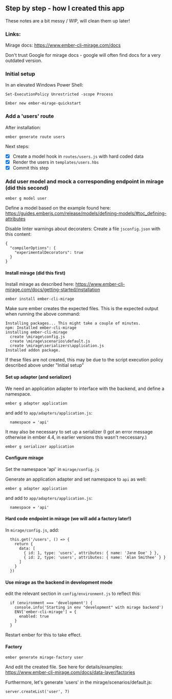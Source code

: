 ## Step by step - how I created this app

These notes are a bit messy / WIP, will clean them up later!

### Links:

Mirage docs: https://www.ember-cli-mirage.com/docs

Don't trust Google for mirage docs - google will often find docs for a very outdated version.

### Initial setup

In an elevated Windows Power Shell:

```
Set-ExecutionPolicy Unrestricted -scope Process
```

```
Ember new ember-mirage-quickstart
```

### Add a 'users' route

After installation:

```
ember generate route users 
```

Next steps:
* [x] Create a model hook in `routes/users.js` with hard coded data
* [x] Render the users in `templates/users.hbs`
* [x] Commit this step

### Add user model and mock a corresponding endpoint in mirage (did this second)

```
ember g model user
```

Define a model based on the example found here:
https://guides.emberjs.com/release/models/defining-models/#toc_defining-attributes


Disable linter warnings about decoraters: Create a file `jsconfig.json` with this content:
```
{
  "compilerOptions": {
    "experimentalDecorators": true
  }
}
```

#### Install mirage (did this first)

Install mirage as described here: https://www.ember-cli-mirage.com/docs/getting-started/installation
```
ember install ember-cli-mirage
```

Make sure ember creates the expected files. This is the expected output when running the above command:
```
Installing packages... This might take a couple of minutes.
npm: Installed ember-cli-mirage
installing ember-cli-mirage
  create \mirage\config.js
  create \mirage\scenarios\default.js
  create \mirage\serializers\application.js
Installed addon package.
```

If these files are not created, this may be due to the script execution policy described above under "Initial setup"


#### Set up adapter (and serializer)

We need an application adapter to interface with the backend, and define a namespace.

```
ember g adapter application
```

and add to `app/adapters/application.js`:
```
  namespace = 'api'
```

It may also be necessary to set up a serializer (I got an error message otherwise in ember 4.4, in earlier versions this wasn't neccessary.)

```
ember g serializer application
```


#### Configure mirage

Set the namespace 'api' in `mirage/config.js`

Generate an application adapter and set namespace to `api` as well:
```
ember g adapter application
```
and add to `app/adapters/application.js`:
```
  namespace = 'api'
```

#### Hard code endpoint in mirage (we will add a factory later!)

In `mirage/config.js`, add:
```
  this.get('/users', () => {
    return {
      data: [
        { id: 1, type: 'users', attributes: { name: 'Jane Doe' } },
        { id: 2, type: 'users', attributes: { name: 'Alan Smithee' } }
      ]
    }
  })
```

#### Use mirage as the backend in development mode

edit the relevant section in `config/environment.js` to reflect this:
```
  if (environment === 'development') {
    console.info('Starting in env "development" with mirage backend')
    ENV['ember-cli-mirage'] = {
      enabled: true
    }
  }
```

Restart ember for this to take effect.

#### Factory

```
ember generate mirage-factory user
```

And edit the created file. See here for details/examples:
https://www.ember-cli-mirage.com/docs/data-layer/factories

Furthermore, let's generate 'users' in the mirage/scenarios/default.js:
```
server.createList('user', 7)
```

